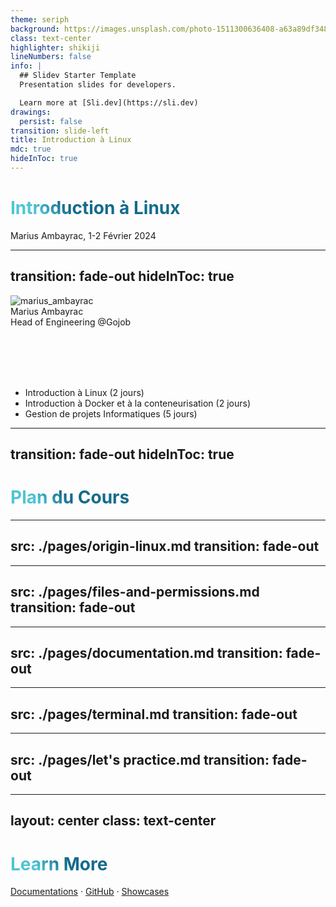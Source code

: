 ```yaml
---
theme: seriph
background: https://images.unsplash.com/photo-1511300636408-a63a89df3482?q=80&w=2070&auto=format&fit=crop&ixlib=rb-4.0.3&ixid=M3wxMjA3fDB8MHxwaG90by1wYWdlfHx8fGVufDB8fHx8fA%3D%3D
class: text-center
highlighter: shikiji
lineNumbers: false
info: |
  ## Slidev Starter Template
  Presentation slides for developers.

  Learn more at [Sli.dev](https://sli.dev)
drawings:
  persist: false
transition: slide-left
title: Introduction à Linux
mdc: true
hideInToc: true
---
```


# Introduction à Linux

Marius Ambayrac, 1-2 Février 2024

<div class="pt-12">
  <span @click="$slidev.nav.next" class="px-2 py-1 rounded cursor-pointer" hover="bg-white bg-opacity-10">
    <carbon:arrow-right class="inline"/>
  </span>
</div>



<!--
The last comment block of each slide will be treated as slide notes. It will be visible and editable in Presenter Mode along with the slide. [Read more in the docs](https://sli.dev/guide/syntax.html#notes)
-->

---
transition: fade-out
hideInToc: true
---

<div class="flex">
  <img
    class="w-50 border-3 rounded-80"
    src="https://drive.google.com/file/d/1g-CDLokBAiHrblqWUUNfwXZVc-Gil4cL/view?usp=sharing"
    alt="marius_ambayrac"
  />
  <div class="mx-20 mt-20">
    <div class="text-3xl">
    Marius Ambayrac
    </div>
    Head of Engineering @Gojob
  </div>
</div>

<br> </br>
<br> </br>

- Introduction à Linux (2 jours)
- Introduction à Docker et à la conteneurisation (2 jours)
- Gestion de projets Informatiques (5 jours)
  
<!-- <div class="grid pt-40 gap-4 grid-cols-[100px,1fr] animate-bounce-alt">

### Name

- Item 1
- Item 2

</div> -->


<!--
Vous me reverrez également pour vos projets en autonomie en fin d'année ou je viendrai 1 jours pour vous accompagner.
-->

<style>
h1 {
  background-color: #2B90B6;
  background-image: linear-gradient(45deg, #4EC5D4 10%, #146b8c 20%);
  background-size: 100%;
  -webkit-background-clip: text;
  -moz-background-clip: text;
  -webkit-text-fill-color: transparent;
  -moz-text-fill-color: transparent;
}
</style>

---
transition: fade-out
hideInToc: true
---

# Plan du Cours



<Toc maxDepth="1"></Toc>



---
src: ./pages/origin-linux.md
transition: fade-out
---



---
src: ./pages/files-and-permissions.md
transition: fade-out
---


---
src: ./pages/documentation.md
transition: fade-out
---

---
src: ./pages/terminal.md
transition: fade-out
---

---
src: ./pages/let's practice.md
transition: fade-out
---


---
layout: center
class: text-center
---

# Learn More

[Documentations](https://sli.dev) · [GitHub](https://github.com/slidevjs/slidev) · [Showcases](https://sli.dev/showcases.html)
